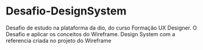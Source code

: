 # Desafio-DesignSystem
Desafio de estudo na plataforma da dio, do curso Formação UX Designer. O  Desafio e aplicar os conceitos do Wireframe. Design System com a referencia criada no projeto do Wireframe
